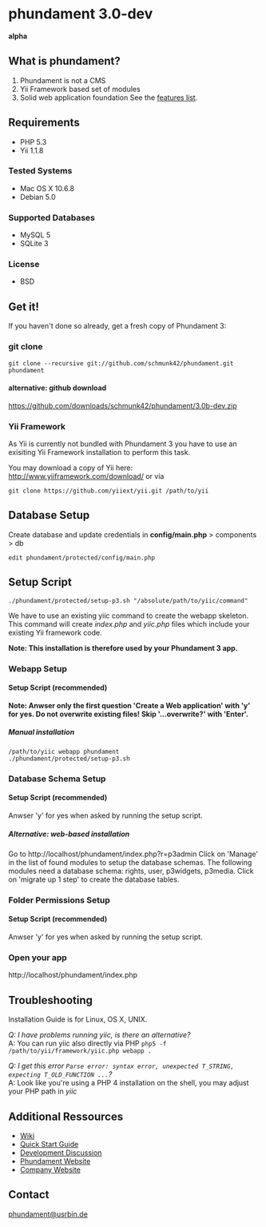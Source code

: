 phundament 3.0-dev
==================
**alpha**

What is phundament?
-------------------
 1.  Phundament is not a CMS
 2.  Yii Framework based set of modules
 3.  Solid web application foundation
See the [features list](https://github.com/schmunk42/phundament/wiki/Features).

Requirements
------------
 *  PHP 5.3
 *  Yii 1.1.8

### Tested Systems
 *  Mac OS X 10.6.8
 *  Debian 5.0

### Supported Databases
 *  MySQL 5
 *  SQLite 3

### License
 *  BSD


Get it!
-------
If you haven't done so already, get a fresh copy of Phundament 3:

### git clone
```
git clone --recursive git://github.com/schmunk42/phundament.git phundament
```

#### alternative: github download
https://github.com/downloads/schmunk42/phundament/3.0b-dev.zip


### Yii Framework
As Yii is currently not bundled with Phundament 3 you have to use an 
exisiting Yii Framework installation to perform this task.

You may download a copy of Yii here: http://www.yiiframework.com/download/ or 
via 
```
git clone https://github.com/yiiext/yii.git /path/to/yii
```

Database Setup 
--------------
Create database and update credentials in **config/main.php** > components > db

```
edit phundament/protected/config/main.php
```


Setup Script
------------

```
./phundament/protected/setup-p3.sh "/absolute/path/to/yiic/command"
```

We have to use an existing yiic command to create the webapp skeleton. 
This command will create *index.php* and *yiic.php* files which include your existing Yii framework code.

**Note: This installation is therefore used by your Phundament 3 app.**


### Webapp Setup
#### Setup Script (recommended)
**Note: Anwser only the first question 'Create a Web application' with 'y' for yes. 
Do not overwrite existing files! Skip '...overwrite?' with 'Enter'.**

##### Manual installation
```
/path/to/yiic webapp phundament
./phundament/protected/setup-p3.sh 
```

### Database Schema Setup
#### Setup Script (recommended)
Anwser 'y' for yes when asked by running the setup script.

##### Alternative: web-based installation
Go to http://localhost/phundament/index.php?r=p3admin
Click on 'Manage' in the list of found modules to setup the database schemas.
The following modules need a database schema: rights, user, p3widgets, p3media.
Click on 'migrate up 1 step' to create the database tables.


### Folder Permissions Setup
#### Setup Script (recommended)
Anwser 'y' for yes when asked by running the setup script.


### Open your app
http://localhost/phundament/index.php



Troubleshooting
---------------
Installation Guide is for Linux, OS X, UNIX.

*Q: I have problems running yiic, is there an alternative?*  
A: You can run yiic also directly via PHP ```php5 -f /path/to/yii/framework/yiic.php webapp .```


*Q: I get this error ```Parse error: syntax error, unexpected T_STRING, expecting T_OLD_FUNCTION ...```?*  
A: Look like you're using a PHP 4 installation on the shell, you may adjust your PHP path in *yiic*



Additional Ressources
---------------------
 *  [Wiki](https://github.com/schmunk42/phundament/wiki/)
 *  [Quick Start Guide](https://github.com/schmunk42/phundament/wiki/Quick-Start)
 *  [Development Discussion](http://www.yiiframework.com/forum/index.php?/topic/17591-planning-yii-cms-a-different-approach/)
 *  [Phundament Website](http://phundament.com)
 *  [Company Website](http://herzogkommunikation.de)


Contact
-------
phundament@usrbin.de

